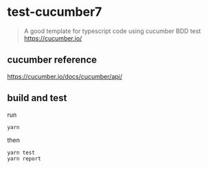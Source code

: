 # test-cucumber7
> A good template for typescript code using cucumber BDD test
https://cucumber.io/

## cucumber reference
https://cucumber.io/docs/cucumber/api/

## build and test
run
```
yarn
```
then
```
yarn test
yarn report
```